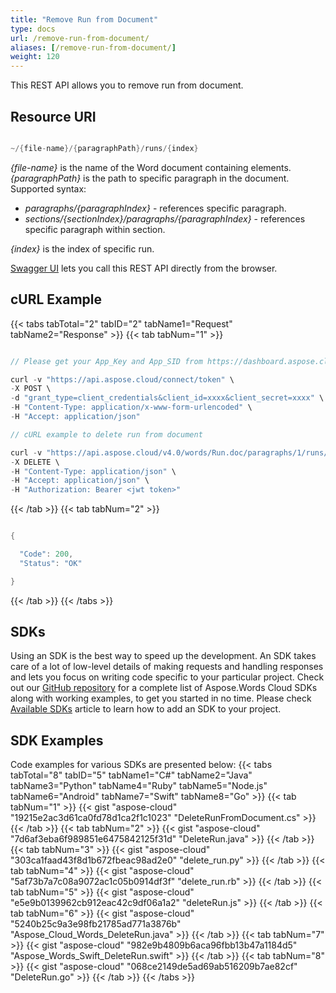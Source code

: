 ```yaml
---
title: "Remove Run from Document"
type: docs
url: /remove-run-from-document/
aliases: [/remove-run-from-document/]
weight: 120
---
```


This REST API allows you to remove run from document.

## Resource URI

```java

~/{file-name}/{paragraphPath}/runs/{index}

```

*{file-name}* is the name of the Word document containing elements.
*{paragraphPath}* is the path to specific paragraph in the document. Supported syntax:

- *paragraphs/{paragraphIndex}* - references specific paragraph.
- *sections/{sectionIndex}/paragraphs/{paragraphIndex}* - references specific paragraph within section.

*{index}* is the index of specific run.

[Swagger UI](https://apireference.aspose.cloud/words/#/Runs/DeleteRun) lets you call this REST API directly from the browser.  

## cURL Example

{{< tabs tabTotal="2" tabID="2" tabName1="Request" tabName2="Response" >}}
{{< tab tabNum="1" >}}

```java

// Please get your App_Key and App_SID from https://dashboard.aspose.cloud/#/apps. Place your App_Key in "client_secret" and App_SID in "client_id" argument.

curl -v "https://api.aspose.cloud/connect/token" \
-X POST \
-d "grant_type=client_credentials&client_id=xxxx&client_secret=xxxx" \
-H "Content-Type: application/x-www-form-urlencoded" \
-H "Accept: application/json"

// cURL example to delete run from document

curl -v "https://api.aspose.cloud/v4.0/words/Run.doc/paragraphs/1/runs/0" \
-X DELETE \
-H "Content-Type: application/json" \
-H "Accept: application/json" \
-H "Authorization: Bearer <jwt token>"

```

{{< /tab >}}
{{< tab tabNum="2" >}}

```java

{

  "Code": 200,
  "Status": "OK"

}

```

{{< /tab >}}
{{< /tabs >}}

## SDKs

Using an SDK is the best way to speed up the development. An SDK takes care of a lot of low-level details of making requests and handling responses and lets you focus on writing code specific to your particular project. Check out our [GitHub repository](https://github.com/aspose-words-cloud) for a complete list of Aspose.Words Cloud SDKs along with working examples, to get you started in no time. Please check [Available SDKs](/available-sdks/) article to learn how to add an SDK to your project.

## SDK Examples

Code examples for various SDKs are presented below:
{{< tabs tabTotal="8" tabID="5" tabName1="C#" tabName2="Java" tabName3="Python" tabName4="Ruby" tabName5="Node.js" tabName6="Android" tabName7="Swift" tabName8="Go" >}}
{{< tab tabNum="1" >}}
{{< gist "aspose-cloud" "19215e2ac3d61ca0fd78d1ca2f1c1023" "DeleteRunFromDocument.cs" >}}
{{< /tab >}}
{{< tab tabNum="2" >}}
{{< gist "aspose-cloud" "7d6af3eba6f989851e6475842125f31d" "DeleteRun.java" >}}
{{< /tab >}}
{{< tab tabNum="3" >}}
{{< gist "aspose-cloud" "303ca1faad43f8d1b672fbeac98ad2e0" "delete_run.py" >}}
{{< /tab >}}
{{< tab tabNum="4" >}}
{{< gist "aspose-cloud" "5af73b7a7c08a9072ac1c05b0914df3f" "delete_run.rb" >}}
{{< /tab >}}
{{< tab tabNum="5" >}}
{{< gist "aspose-cloud" "e5e9b0139962cb912eac42c9df06a1a2" "deleteRun.js" >}}
{{< /tab >}}
{{< tab tabNum="6" >}}
{{< gist "aspose-cloud" "5240b25c9a3e98fb21785ad771a3876b" "Aspose_Cloud_Words_DeleteRun.java" >}}
{{< /tab >}}
{{< tab tabNum="7" >}}
{{< gist "aspose-cloud" "982e9b4809b6aca96fbb13b47a1184d5" "Aspose_Words_Swift_DeleteRun.swift" >}}
{{< /tab >}}
{{< tab tabNum="8" >}}
{{< gist "aspose-cloud" "068ce2149de5ad69ab516209b7ae82cf" "DeleteRun.go" >}}
{{< /tab >}}
{{< /tabs >}}
